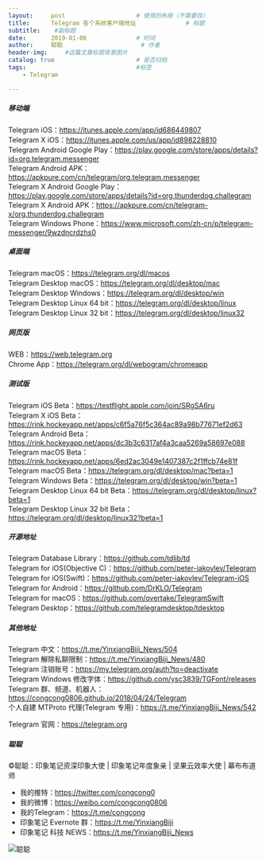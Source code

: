 ```yaml
---
layout:     post                    # 使用的布局（不需要改）
title:      Telegram 各个系统客户端地址              # 标题 
subtitle:    #副标题
date:       2019-01-08              # 时间
author:     聪聪                      # 作者
header-img:     #这篇文章标题背景图片
catalog: true                       # 是否归档
tags:                               #标签
    - Telegram

---
```


##### 移动端
Telegram iOS：<https://itunes.apple.com/app/id686449807><br>
Telegram X iOS：<https://itunes.apple.com/us/app/id898228810><br>
Telegram Android Google Play：<https://play.google.com/store/apps/details?id=org.telegram.messenger><br>
Telegram Android APK：<https://apkpure.com/cn/telegram/org.telegram.messenger><br>
Telegram X Android Google Play：<https://play.google.com/store/apps/details?id=org.thunderdog.challegram><br>
Telegram X Android APK：<https://apkpure.com/cn/telegram-x/org.thunderdog.challegram><br>
Telegram Windows Phone：<https://www.microsoft.com/zh-cn/p/telegram-messenger/9wzdncrdzhs0><br>

##### 桌面端
Telegram macOS：<https://telegram.org/dl/macos><br>
Telegram Desktop macOS：<https://telegram.org/dl/desktop/mac><br>
Telegram Desktop Windows：<https://telegram.org/dl/desktop/win><br>
Telegram Desktop Linux 64 bit：<https://telegram.org/dl/desktop/linux><br>
Telegram Desktop Linux 32 bit：<https://telegram.org/dl/desktop/linux32><br>

##### 网页版
WEB：<https://web.telegram.org><br>
Chrome App：<https://telegram.org/dl/webogram/chromeapp><br>

##### 测试版
Telegram iOS Beta：<https://testflight.apple.com/join/SRgSA6ru><br>
Telegram X iOS Beta：<https://rink.hockeyapp.net/apps/c6f5a76f5c364ac89a98b77671ef2d63><br>
Telegram Android Beta：<https://rink.hockeyapp.net/apps/dc3b3c6317af4a3caa5269a58697e088><br>
Telegram macOS Beta：<https://rink.hockeyapp.net/apps/6ed2ac3049e1407387c2f1ffcb74e81f><br>
Telegram macOS Beta：<https://telegram.org/dl/desktop/mac?beta=1><br>
Telegram Windows Beta：<https://telegram.org/dl/desktop/win?beta=1><br>
Telegram Desktop Linux 64 bit Beta：<https://telegram.org/dl/desktop/linux?beta=1><br>
Telegram Desktop Linux 32 bit Beta：<https://telegram.org/dl/desktop/linux32?beta=1><br>

##### 开源地址
Telegram Database Library：<https://github.com/tdlib/td><br>
Telegram for iOS(Objective C)：<https://github.com/peter-iakovlev/Telegram><br>
Telegram for iOS(Swift)：<https://github.com/peter-iakovlev/Telegram-iOS><br>
Telegram for Android：<https://github.com/DrKLO/Telegram><br>
Telegram for macOS：<https://github.com/overtake/TelegramSwift><br>
Telegram Desktop：<https://github.com/telegramdesktop/tdesktop><br>

##### 其他地址
Telegram 中文：<https://t.me/YinxiangBiji_News/504><br>
Telegram 解除私聊限制：<https://t.me/YinxiangBiji_News/480><br>
Telegram 注销账号：<https://my.telegram.org/auth?to=deactivate><br>
Telegram Windows 修改字体：<https://github.com/ysc3839/TGFont/releases><br>
Telegram 群、频道、机器人：<https://congcong0806.github.io/2018/04/24/Telegram><br>
个人自建 MTProto 代理(Telegram 专用)：<https://t.me/YinxiangBiji_News/542><br>

Telegram 官网：<https://telegram.org>

##### 聪聪
&copy;聪聪：印象笔记资深印象大使 | 印象笔记年度象亲 | 坚果云效率大使 | 幕布布道师

* 我的推特：<https://twitter.com/congcong0><br>
* 我的微博：<https://weibo.com/congcong0806><br>
* 我的Telegram：<https://t.me/congcong><br>
* 印象笔记 Evernote 群：<https://t.me/YinxiangBiji><br>
* 印象笔记 科技 NEWS：<https://t.me/YinxiangBiji_News>

![聪聪](https://i.v2ex.co/3wc207g5.png)